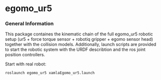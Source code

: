 # egomo_ur5

### General Information

This package containes the kinematic chain of the full egomo_ur5 robotic setup (ur5 + force torque sensor + robotiq gripper + egomo sensor head) together with the collision models.
Additionally, launch scripts are provided to start the robotic system with the URDF describtion
and the ros joint position controllers.

Start with real robot:

    roslaunch egomo_ur5 xamlaEgomo_ur5.launch


